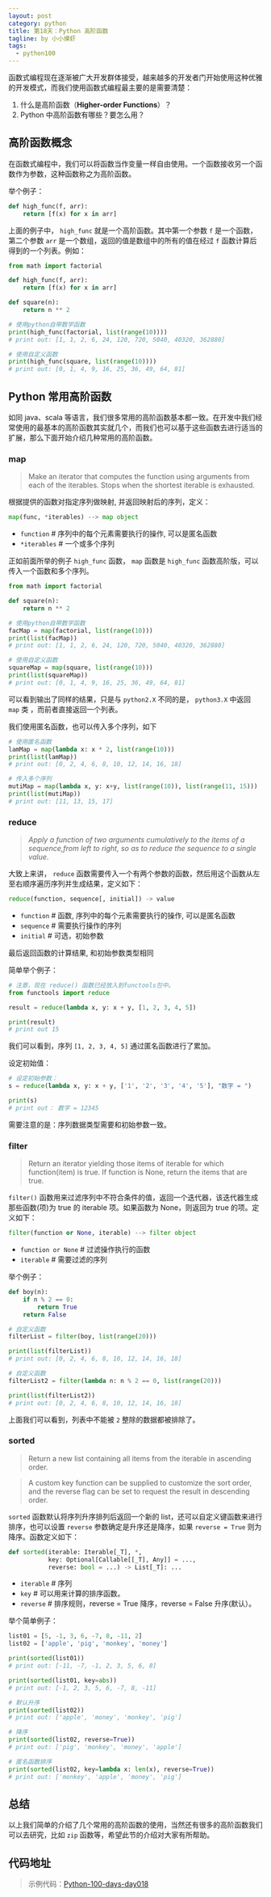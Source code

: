 ```yaml
---
layout: post
category: python
title: 第18天：Python 高阶函数
tagline: by 小小摸虾
tags: 
  - python100
---
```


函数式编程现在逐渐被广大开发群体接受，越来越多的开发者门开始使用这种优雅的开发模式，而我们使用函数式编程最主要的是需要清楚：
1. 什么是高阶函数（**Higher-order Functions**）？
2. Python 中高阶函数有哪些？要怎么用？

<!--more-->

## 高阶函数概念

在函数式编程中，我们可以将函数当作变量一样自由使用。一个函数接收另一个函数作为参数，这种函数称之为高阶函数。

举个例子：

```python
def high_func(f, arr):
    return [f(x) for x in arr]
```

上面的例子中， `high_func`  就是一个高阶函数。其中第一个参数  `f`  是一个函数，第二个参数  `arr`  是一个数组，返回的值是数组中的所有的值在经过  `f`  函数计算后得到的一个列表。例如：

```python
from math import factorial

def high_func(f, arr):
    return [f(x) for x in arr]

def square(n):
    return n ** 2

# 使用python自带数学函数
print(high_func(factorial, list(range(10))))
# print out: [1, 1, 2, 6, 24, 120, 720, 5040, 40320, 362880]

# 使用自定义函数
print(high_func(square, list(range(10))))
# print out: [0, 1, 4, 9, 16, 25, 36, 49, 64, 81]
```

## Python 常用高阶函数

如同 java、scala 等语言，我们很多常用的高阶函数基本都一致。在开发中我们经常使用的最基本的高阶函数其实就几个，而我们也可以基于这些函数去进行适当的扩展，那么下面开始介绍几种常用的高阶函数。

### map

> Make an iterator that computes the function using arguments from each of the iterables.  Stops when the shortest iterable is exhausted.

根据提供的函数对指定序列做映射, 并返回映射后的序列，定义：

```python
map(func, *iterables) --> map object
```

-  `function`  # 序列中的每个元素需要执行的操作, 可以是匿名函数
-  `*iterables`  # 一个或多个序列

正如前面所举的例子  `high_func` 函数， `map`  函数是  `high_func` 函数高阶版，可以传入一个函数和多个序列。

```python
from math import factorial

def square(n):
    return n ** 2

# 使用python自带数学函数
facMap = map(factorial, list(range(10)))
print(list(facMap))
# print out: [1, 1, 2, 6, 24, 120, 720, 5040, 40320, 362880]

# 使用自定义函数
squareMap = map(square, list(range(10)))
print(list(squareMap))
# print out: [0, 1, 4, 9, 16, 25, 36, 49, 64, 81]
```

可以看到输出了同样的结果，只是与  `python2.X`  不同的是，  `python3.X`  中返回  `map` 类
，而前者直接返回一个列表。

我们使用匿名函数，也可以传入多个序列，如下

```python
# 使用匿名函数
lamMap = map(lambda x: x * 2, list(range(10)))
print(list(lamMap))
# print out: [0, 2, 4, 6, 8, 10, 12, 14, 16, 18]

# 传入多个序列
mutiMap = map(lambda x, y: x+y, list(range(10)), list(range(11, 15)))
print(list(mutiMap))
# print out: [11, 13, 15, 17]
```

### reduce

> *Apply a function of two arguments cumulatively to the items of a sequence,from left to right, so as to reduce the sequence to a single value*.

大致上来讲， `reduce`  函数需要传入一个有两个参数的函数，然后用这个函数从左至右顺序遍历序列并生成结果，定义如下：

```python
reduce(function, sequence[, initial]) -> value
```
-  `function`  # 函数, 序列中的每个元素需要执行的操作, 可以是匿名函数
-  `sequence`  # 需要执行操作的序列
-  `initial`   # 可选，初始参数

最后返回函数的计算结果, 和初始参数类型相同

简单举个例子：

```python
# 注意，现在 reduce() 函数已经放入到functools包中。
from functools import reduce

result = reduce(lambda x, y: x + y, [1, 2, 3, 4, 5])

print(result)
# print out 15
```

我们可以看到，序列  `[1, 2, 3, 4, 5]`  通过匿名函数进行了累加。
    
设定初始值：

```python
# 设定初始参数：
s = reduce(lambda x, y: x + y, ['1', '2', '3', '4', '5'], "数字 = ")

print(s)
# print out： 数字 = 12345
```

需要注意的是：序列数据类型需要和初始参数一致。

### filter

> Return an iterator yielding those items of iterable for which function(item) is true. If function is None, return the items that are true.

 `filter()`  函数用来过滤序列中不符合条件的值，返回一个迭代器，该迭代器生成那些函数(项)为 true 的 iterable 项。如果函数为 None，则返回为 true 的项。定义如下：

```python
filter(function or None, iterable) --> filter object
```

-  `function or None`  # 过滤操作执行的函数
-  `iterable`  # 需要过滤的序列

举个例子：

```python
def boy(n):
    if n % 2 == 0:
        return True
    return False

# 自定义函数
filterList = filter(boy, list(range(20)))

print(list(filterList))
# print out: [0, 2, 4, 6, 8, 10, 12, 14, 16, 18]

# 自定义函数
filterList2 = filter(lambda n: n % 2 == 0, list(range(20)))

print(list(filterList2))
# print out: [0, 2, 4, 6, 8, 10, 12, 14, 16, 18]
```

上面我们可以看到，列表中不能被  `2`  整除的数据都被排除了。


### sorted

> Return a new list containing all items from the iterable in ascending order.

> A custom key function can be supplied to customize the sort order, and the reverse flag can be set to request the result in descending order.

  `sorted`  函数默认将序列升序排列后返回一个新的 list，还可以自定义键函数来进行排序，也可以设置  `reverse`  参数确定是升序还是降序，如果  `reverse = True`  则为降序。函数定义如下：
 
```python
def sorted(iterable: Iterable[_T], *,
           key: Optional[Callable[[_T], Any]] = ...,
           reverse: bool = ...) -> List[_T]: ...
```

-  `iterable`  # 序列
-  `key`  # 可以用来计算的排序函数。
-  `reverse`  # 排序规则，reverse = True 降序，reverse = False 升序(默认）。

举个简单例子：

```python
list01 = [5, -1, 3, 6, -7, 8, -11, 2]
list02 = ['apple', 'pig', 'monkey', 'money']

print(sorted(list01))
# print out: [-11, -7, -1, 2, 3, 5, 6, 8]

print(sorted(list01, key=abs))
# print out: [-1, 2, 3, 5, 6, -7, 8, -11]

# 默认升序
print(sorted(list02))
# print out: ['apple', 'money', 'monkey', 'pig']

# 降序
print(sorted(list02, reverse=True))
# print out: ['pig', 'monkey', 'money', 'apple']

# 匿名函数排序
print(sorted(list02, key=lambda x: len(x), reverse=True))
# print out: ['monkey', 'apple', 'money', 'pig']
```

## 总结
以上我们简单的介绍了几个常用的高阶函数的使用，当然还有很多的高阶函数我们可以去研究，比如  `zip`  函数等，希望此节的介绍对大家有所帮助。

## 代码地址

> 示例代码：[Python-100-days-day018](https://github.com/JustDoPython/python-100-day/tree/master/day-018)

